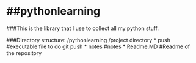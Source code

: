 ##pythonlearning
==============

###This is the library that I use to collect all my python stuff.

###Directory structure:
/pythonlearning
	/project directory
	* push 	#executable file to do git push
	* notes 	#notes
	* Readme.MD 	#Readme of the repository



